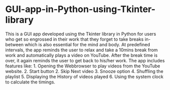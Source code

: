# GUI-app-in-Python-using-Tkinter-library
This is a GUI app developed using the Tkinter library in Python for users who get so engrossed in their work that they forget to take breaks in-between which is also essential for the mind and body.  At predefined intervals, the app reminds the user to relax and take a 10mins break from work and automatically plays a video on YouTube. After the break time is over, it again reminds the user to get back to his/her work. The app includes features like:  1. Opening the Webbrowser to play videos from the YouTube website. 2. Start button 2. Skip Next video 3. Snooze option 4. Shuffling the playlist 5. Displaying the History of videos played 6. Using the system clock to calculate the timings.
